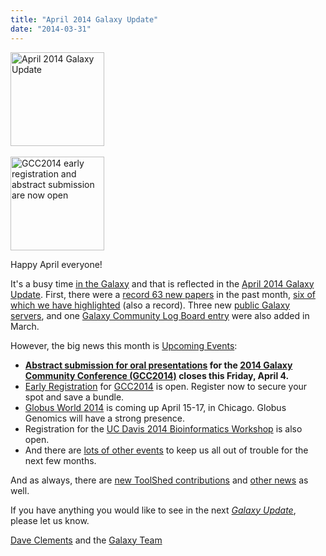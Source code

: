 ```yaml
---
title: "April 2014 Galaxy Update"
date: "2014-03-31"
---
```

<div class='right'>
<a href='/galaxy-updates/2014-04/'><img src="/images/logos/GalaxyUpdate200.png" alt="April 2014 Galaxy Update" width=150 /></a>
<br /><br />
<a href='/galaxy-updates/2014-04/#gcc2014-june-30---july-2-baltimore'><img src="/images/logos/GCC2014LogoWide200.png" alt="GCC2014 early registration and abstract submission are now open" width="150" /></a>
</div>

Happy April everyone!  

It's a busy time [in the Galaxy](/galaxy-updates/2014-04/) and that is reflected in the [April 2014 Galaxy Update](/galaxy-updates/2014-04/).  First, there were a [record 63 new papers](/galaxy-updates/2014-04/#new-papers) in the past month, [six of which we have highlighted](/galaxy-updates/2014-04/#new-papers) (also a record).  Three new [public Galaxy servers](/galaxy-updates/2014-04/#new-public-servers), and one [Galaxy Community Log Board entry](/galaxy-updates/2014-04/#galaxy-community-hubs) were also added in March.

However, the big news this month is [Upcoming Events](/galaxy-updates/2014-04/#events):

* **[Abstract submission for oral presentations](/galaxy-updates/2014-04/#oral-presentation-abstract-submission-closes-april-4) for the [2014 Galaxy Community Conference (GCC2014)](/galaxy-updates/2014-04/#gcc2014-june-30---july-2-baltimore) closes this Friday, April 4.**
* [Early Registration](/galaxy-updates/2014-04/#registration-is-open) for [GCC2014](/galaxy-updates/2014-04/#gcc2014-june-30---july-2-baltimore) is open. Register now to secure your spot and save a bundle.
* [Globus World 2014](/galaxy-updates/2014-04/#globus-world-2014) is coming up April 15-17, in Chicago.  Globus Genomics will have a strong presence.
* Registration for the [UC Davis 2014 Bioinformatics Workshop](/galaxy-updates/2014-04/#uc-davis-2014-bioinformatics-workshop) is also open.
* And there are [lots of other events](/galaxy-updates/2014-04/#other-events) to keep us all out of trouble for the next few months.

And as always, there are [new ToolShed contributions](/galaxy-updates/2014-04/#toolshed-contributions) and [other news](/galaxy-updates/2014-04/#other-news) as well.

If you have anything you would like to see in the next *[Galaxy Update](/galaxy-updates/)*, please let us know.

[Dave Clements](/people/dave-clements/) and the [Galaxy Team](/galaxy-team/)
